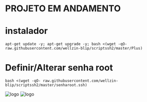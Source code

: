# PROJETO EM ANDAMENTO


# instalador 
```
apt-get update -y; apt-get upgrade -y; bash <(wget -qO- raw.githubusercontent.com/wellzin-blip/scriptssh2/master/Plus)
```

# Definir/Alterar senha root
```
bash <(wget -qO- raw.githubusercontent.com/wellzin-blip/scriptssh2/master/senharoot.ssh)
```
![logo](https://github.com/wellzin-blip/scriptssh2/blob/master/imagens/menu2.png)
![logo](https://github.com/wellzin-blip/scriptssh2/blob/master/imagens/menu1.png)
